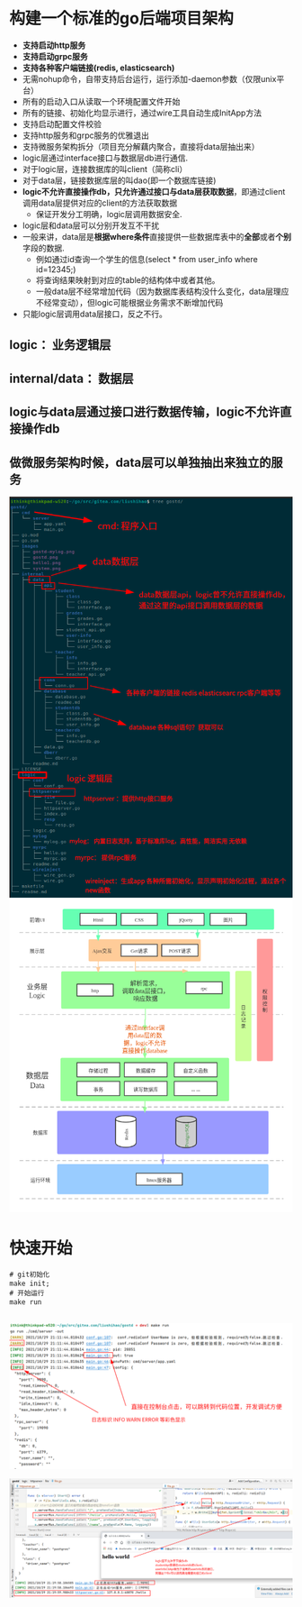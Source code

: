 # 构建一个标准的go后端项目架构
- **支持启动http服务**
- **支持启动grpc服务**
- **支持各种客户端链接(redis, elasticsearch)**
- 无需nohup命令，自带支持后台运行，运行添加-daemon参数（仅限unix平台）
- 所有的启动入口从读取一个环境配置文件开始
- 所有的链接、初始化均显示进行，通过wire工具自动生成InitApp方法
- 支持启动配置文件校验
- 支持http服务和grpc服务的优雅退出
- 支持微服务架构拆分（项目充分解藕内聚合，直接将data层抽出来）
- logic层通过interface接口与数据层db进行通信.
 - 对于logic层，连接数据库的叫client（简称cli）
 - 对于data层，链接数据库层的叫dao(即一个数据库链接)
- **logic不允许直接操作db，只允许通过接口与data层获取数据**，即通过client调用data层提供对应的client的方法获取数据
    - 保证开发分工明确，logic层调用数据安全.
- logic层和data层可以分别开发互不干扰
- 一般来讲，data层是**根据where条件**直接提供一些数据库表中的**全部**或者**个别**字段的数据.
    - 例如通过id查询一个学生的信息(select * from user_info where id=12345;)
    - 将查询结果映射到对应的table的结构体中或者其他。
    - 一般data层不经常增加代码（因为数据库表结构没什么变化，data层理应不经常变动），但logic可能根据业务需求不断增加代码
- 只能logic层调用data层接口，反之不行。


## logic： 业务逻辑层
## internal/data： 数据层
## logic与data层通过接口进行数据传输，logic不允许直接操作db
## 做微服务架构时候，data层可以单独抽出来独立的服务

![avatar](images/tree.png)
![avatar](images/system.png)
# 快速开始
```shell
# git初始化
make init;
# 开始运行
make run


```
![avatar](images/gostd-mylog.png)

![avatar](images/hello1.png)
